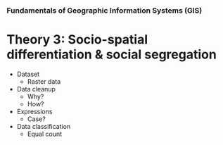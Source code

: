 ### Fundamentals of Geographic Information Systems (GIS)

# Theory 3: Socio-spatial differentiation & social segregation

- Dataset
	- Raster data
- Data cleanup
	- Why?
	- How?
- Expressions
	- Case?
- Data classification
	- Equal count 

<!--stackedit_data:
eyJoaXN0b3J5IjpbLTE3MDUyNTg5MjcsLTE1NDM1MDUwMTVdfQ
==
-->